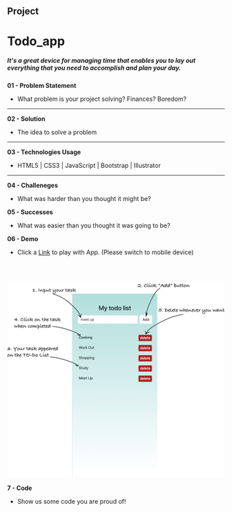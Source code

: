 ## Project

# Todo_app
##### It's a great device for managing time that enables you to lay out everything that you need to accomplish and plan your day.

**01 - Problem Statement**
- What problem is your project solving? Finances? Boredom?
_____________________________________________________________________________________________


**02 - Solution**
- The idea to solve a problem
_____________________________________________________________________________________________


**03 - Technologies Usage**
- HTML5 | CSS3 | JavaScript | Bootstrap | Illustrator
<hr>

**04 - Challeneges**
- What was harder than you thought it might be?

**05 - Successes**
- What was easier than you thought it was going to be?

**06 - Demo**
- Click a [Link](https://teddy-photesri.github.io/Todo_app/) to play with App. (Please switch to mobile device)
<br />
<br />

![Image](/images/instruction.png "Image")

**7 - Code**
- Show us some code you are proud of!


